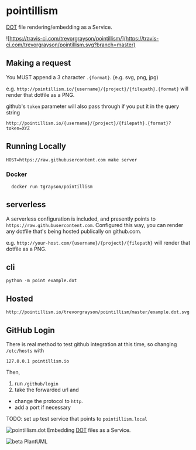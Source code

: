 # pointillism
[DOT](https://en.wikipedia.org/wiki/DOT_(graph_description_language)) file rendering/embedding as a Service.

![https://travis-ci.com/trevorgrayson/pointillism/](https://travis-ci.com/trevorgrayson/pointillism.svg?branch=master)

## Making a request

You MUST append a 3 character `.{format}`.  (e.g. svg, png, jpg)

e.g. `http://pointillism.io/{username}/{project}/{filepath}.{format}` will render that dotfile as a PNG.

github's `token` parameter will also pass through if you put it in the query string

```
http://pointillism.io/{username}/{project}/{filepath}.{format}?token=XYZ
```

## Running Locally

```
HOST=https://raw.githubusercontent.com make server
```

### Docker

```
  docker run tgrayson/pointillism
```

## serverless

A serverless configuration is included, and presently points to `https://raw.githubusercontent.com`. Configured this way,
you can render any dotfile that's being hosted publically on github.com. 

e.g. `http://your-host.com/{username}/{project}/{filepath}` will render that dotfile as a PNG.

## cli

```
python -m point example.dot
```

## Hosted

`http://pointillism.io/trevorgrayson/pointillism/master/example.dot.svg`


## GitHub Login

There is real method to test github integration at this time, so changing `/etc/hosts` with

```
127.0.0.1 pointillism.io
```

Then, 

1. run `/github/login`
2. take the forwarded url and
  - change the protocol to `http`.
  - add a port if necessary

TODO: set up test service that points to `pointillism.local`

![pointillism.dot](//pointillism.io/trevorgrayson/pointillism/master/pointillism.dot.svg)
Embedding [DOT](https://en.wikipedia.org/wiki/DOT_(graph_description_language)) files as a Service.

![beta PlantUML](//pointillism.io/trevorgrayson/pointillism/blob/master/resources/plant/pointillism.pu.svg)
